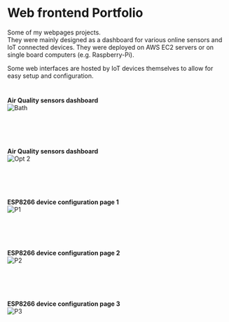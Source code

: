 # Web frontend Portfolio

Some of my webpages projects. <br />
They were mainly designed as a dashboard for various online sensors and IoT connected devices.
They were deployed on AWS EC2 servers or on single board computers (e.g. Raspberry-Pi).

Some web interfaces are hosted by IoT devices themselves to allow for easy setup and configuration.

#
#

**Air Quality sensors dashboard** <br />
![Bath](https://user-images.githubusercontent.com/29917546/100623468-e2b3a880-332a-11eb-8112-fa13a2114be2.jpg) <br /> <br /> <br /> <br /> <br />

**Air Quality sensors dashboard** <br />
![Opt 2](https://user-images.githubusercontent.com/29917546/100623812-548bf200-332b-11eb-9d02-b270de23add2.jpg) <br /> <br /> <br /> <br /> <br />

**ESP8266 device configuration page 1** <br />
![P1](https://user-images.githubusercontent.com/29917546/100910375-91481c80-34d6-11eb-871c-b911dccaaf14.jpg) <br /> <br /> <br /> <br /> <br />

**ESP8266 device configuration page 2** <br />
![P2](https://user-images.githubusercontent.com/29917546/100907996-a5d6e580-34d3-11eb-9c3d-f54eaf31a9ca.jpg) <br /> <br /> <br /> <br /> <br />

**ESP8266 device configuration page 3** <br />
![P3](https://user-images.githubusercontent.com/29917546/100907997-a66f7c00-34d3-11eb-8be9-1be9573e2591.jpg) <br /> <br /> <br /> <br /> <br />

